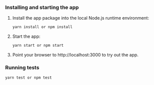 ### Installing and starting the app

1. Install the app package into the local Node.js runtime environment:

    ```bash
    yarn install or npm install
    ```

1. Start the app:

    ```bash
    yarn start or npm start
    ```
    
1. Point your browser to http://localhost:3000 to try out the app.


### Running tests
    
 ```bash
 yarn test or npm test
 ```

